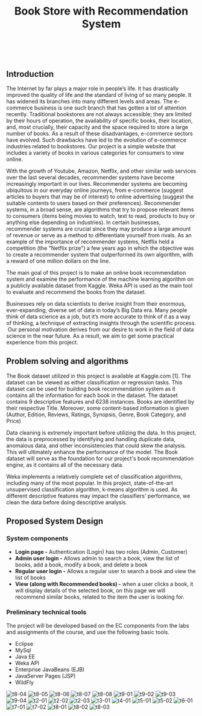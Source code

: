 <body>
<header>
<h1 class="title" style="text-align: center;">Book Store with Recommendation System</h1>

</header>
<br>
<h2 id="introduction">Introduction</h2>
<p>The Internet by far plays a major role in people’s life. It has drastically improved the quality of life and the standard of living of so many people. It has widened its branches into many different levels and areas. The e-commerce business is one such branch that has gotten a lot of attention recently. Traditional bookstores are not always accessible; they are limited by their hours of operation, the availability of specific books, their location, and, most crucially, their capacity and the space required to store a large number of books. As a result of these disadvantages, e-commerce sectors have evolved. Such drawbacks have led to the evolution of e-commerce industries related to bookstores. Our project is a simple website that includes a variety of books in various categories for consumers to view online.</p>
<p>With the growth of Youtube, Amazon, Netflix, and other similar web services over the last several decades, recommender systems have become increasingly important in our lives. Recommender systems are becoming ubiquitous in our everyday online journeys, from e-commerce (suggest articles to buyers that may be of interest) to online advertising (suggest the suitable contents to users based on their preferences). Recommender systems, in a broad sense, are algorithms that try to propose relevant items to consumers (items being movies to watch, text to read, products to buy or anything else depending on industries). In certain businesses, recommender systems are crucial since they may produce a large amount of revenue or serve as a method to differentiate yourself from rivals. As an example of the importance of recommender systems, Netflix held a competition (the "Netflix prize") a few years ago in which the objective was to create a recommender system that outperformed its own algorithm, with a reward of one million dollars on the line. </p>
<p>The main goal of this project is to make an online book recommendation system and examine the performance of the machine learning algorithm on a publicly available dataset from Kaggle. Weka API is used as the main tool to evaluate and recommend the books from the dataset.</p>
<p>Businesses rely on data scientists to derive insight from their enormous, ever-expanding, diverse set of data in today’s Big Data era. Many people think of data science as a job, but it’s more accurate to think of it as a way of thinking, a technique of extracting insights through the scientific process.  Our personal motivation derives from our desire to work in the field of data science in the near future. As a result, we aim to get some practical experience from this project.</p>
<h2 id="problem-solving-and-algorithms">Problem solving and algorithms</h2>
<p>The Book dataset utilized in this project is available at Kaggle.com [1]. The dataset can be viewed as either classification or regression tasks. This dataset can be used for building book recommendation system as it contains all the information for each book in the dataset. The dataset contains 9 descriptive features and 6238 instances. Books are identified by their respective Title. Moreover, some content-based information is given (Author, Edition, Reviews, Ratings, Synopsis, Genre, Book Category, and Price)</p>
<p>Data cleaning is extremely important before utilizing the data. In this project, the data is preprocessed by identifying and handling duplicate data, anomalous data, and other inconsistencies that could skew the analysis. This will ultimately enhance the performance of the model. The Book dataset will serve as the foundation for our project's book recommendation engine, as it contains all of the necessary data.</p>
<p>Weka implements a relatively complete set of classification algorithms, including many of the most popular. In this project, state-of-the-art unsupervised classification algorithm, k-means algorithm is used. As different descriptive features may impact the classifiers’ performance, we clean the data before doing descriptive analysis.</p>
<h2 id="proposed-system-design">Proposed System Design</h2>
<h3 id="system-components">System components</h3>
<ul>
<li>
<b>Login page -</b> Authentication (Login) has two roles (Admin, Customer)
</li>
<li>
<b>Admin user login -</b> Allows admin to search a book, view the list of books, add a book, modify a book, and delete a book
</li>
<li>
<b>Regular user login -</b> Allows a regular user to search a book and view the list of books
<li>
<b>View (along with Recommended books) -</b> when a user clicks a book, it will display details of the selected book, on this page we will recommend similar books, related to the item the user is looking for.
</li>
</ul>
<h3 id="preliminary-technical-tools">Preliminary technical tools</h3>
<p>The project will be developed based on the EC components from the labs and assignments of the course, and use the following basic tools.</p>
<ul>
<li>
Eclipse
</li>
<li>
MySql
</li>
<li>
Java EE
</li>
<li>
Weka API
</li>
<li>
Enterprise JavaBeans (EJB)
</li>
<li>
JavaServer Pages (JSP)
</li>
<li>
WildFly
</li>
</ul>
  
   ![t8-04](https://user-images.githubusercontent.com/67748452/165385877-3f04b899-2aff-41d5-8991-e507850f293b.png)
![t8-05](https://user-images.githubusercontent.com/67748452/165385880-2cdd7d86-06bd-4995-afa0-0e45342bfccb.png)
![t8-06](https://user-images.githubusercontent.com/67748452/165385881-cddb4215-0271-4cfd-8985-5195b5c4d6c1.png)
![t8-07](https://user-images.githubusercontent.com/67748452/165385884-821ad8aa-613b-4984-b2d8-4bd271bd9c68.png)
![t8-08](https://user-images.githubusercontent.com/67748452/165385886-c7f8c28c-ba4c-4e88-9d9e-96b3e2a8a73b.png)
![t9-01](https://user-images.githubusercontent.com/67748452/165385889-1caec2cf-d461-466a-acd2-13ad0ef6a7f7.png)
![t9-02](https://user-images.githubusercontent.com/67748452/165385891-a8428d4c-99bd-4c93-97d0-001f3bc967f6.png)
![t9-03](https://user-images.githubusercontent.com/67748452/165385892-4ed8c77f-9e9a-4e39-9a8d-070286ccbf88.png)
![t9-04](https://user-images.githubusercontent.com/67748452/165385894-a841df18-51f0-45c8-9580-832acb7d45ad.png)
![t2-01](https://user-images.githubusercontent.com/67748452/165385896-e407de68-6e0c-4810-af38-2218f8da982d.png)
![t2-02](https://user-images.githubusercontent.com/67748452/165385897-1ec92dd3-9eda-41b1-8e17-40a30c57132a.png)
![t2-03](https://user-images.githubusercontent.com/67748452/165385899-46c5df74-82ba-4f17-beb4-effe65938177.png)
![t3-01](https://user-images.githubusercontent.com/67748452/165385902-02b00906-3a9f-4d7c-a7e1-ac63eb20c27b.png)
![t4-01](https://user-images.githubusercontent.com/67748452/165385906-d8fc7545-32e8-40d6-8bd7-930fda993e09.png)
![t5-01](https://user-images.githubusercontent.com/67748452/165385908-6e2c081b-1886-4b8e-b917-686a1f337c8e.png)
![t5-02](https://user-images.githubusercontent.com/67748452/165385910-75c885d6-7d28-42c4-99b3-e294dac29951.png)
![t6-01](https://user-images.githubusercontent.com/67748452/165385913-266c04e4-9c89-476f-ac68-4b4e72665c3d.png)
![t7-01](https://user-images.githubusercontent.com/67748452/165385914-53fe4230-4a74-40c5-9692-bba1b375568d.png)
![t7-02](https://user-images.githubusercontent.com/67748452/165385916-0f97ddf9-82ba-45f1-b390-fb2c544bdd64.png)
![t8-01](https://user-images.githubusercontent.com/67748452/165385917-42b5706a-a26c-44ee-8c32-6841ef2c04ba.png)
![t8-02](https://user-images.githubusercontent.com/67748452/165385920-09849084-4bff-4d3a-b99d-ce177cfaabb6.png)
![t8-03](https://user-images.githubusercontent.com/67748452/165385921-775ba7bc-d652-41f1-a22e-1c4e4ce8c7da.png)

